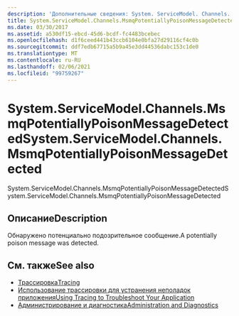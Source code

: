 ```yaml
---
description: 'Дополнительные сведения: System. ServiceModel. Channels. Мсмкпотентиаллипоисонмессажедетектед'
title: System.ServiceModel.Channels.MsmqPotentiallyPoisonMessageDetected
ms.date: 03/30/2017
ms.assetid: a530df15-ebcd-45d6-bcdf-fc4483bcebec
ms.openlocfilehash: d1f6ceed441b43ccb6104e0bfa27d29116cf4c0b
ms.sourcegitcommit: ddf7edb67715a5b9a45e3dd44536dabc153c1de0
ms.translationtype: MT
ms.contentlocale: ru-RU
ms.lasthandoff: 02/06/2021
ms.locfileid: "99759267"
---
```

# <a name="systemservicemodelchannelsmsmqpotentiallypoisonmessagedetected"></a><span data-ttu-id="2c6f0-103">System.ServiceModel.Channels.MsmqPotentiallyPoisonMessageDetected</span><span class="sxs-lookup"><span data-stu-id="2c6f0-103">System.ServiceModel.Channels.MsmqPotentiallyPoisonMessageDetected</span></span>

<span data-ttu-id="2c6f0-104">System.ServiceModel.Channels.MsmqPotentiallyPoisonMessageDetected</span><span class="sxs-lookup"><span data-stu-id="2c6f0-104">System.ServiceModel.Channels.MsmqPotentiallyPoisonMessageDetected</span></span>  
  
## <a name="description"></a><span data-ttu-id="2c6f0-105">Описание</span><span class="sxs-lookup"><span data-stu-id="2c6f0-105">Description</span></span>  

 <span data-ttu-id="2c6f0-106">Обнаружено потенциально подозрительное сообщение.</span><span class="sxs-lookup"><span data-stu-id="2c6f0-106">A potentially poison message was detected.</span></span>  
  
## <a name="see-also"></a><span data-ttu-id="2c6f0-107">См. также</span><span class="sxs-lookup"><span data-stu-id="2c6f0-107">See also</span></span>

- [<span data-ttu-id="2c6f0-108">Трассировка</span><span class="sxs-lookup"><span data-stu-id="2c6f0-108">Tracing</span></span>](index.md)
- [<span data-ttu-id="2c6f0-109">Использование трассировки для устранения неполадок приложения</span><span class="sxs-lookup"><span data-stu-id="2c6f0-109">Using Tracing to Troubleshoot Your Application</span></span>](using-tracing-to-troubleshoot-your-application.md)
- [<span data-ttu-id="2c6f0-110">Администрирование и диагностика</span><span class="sxs-lookup"><span data-stu-id="2c6f0-110">Administration and Diagnostics</span></span>](../index.md)
